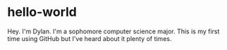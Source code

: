 # hello-world

Hey. I'm Dylan. I'm a sophomore computer science major. 
This is my first time using GitHub but I've heard about it plenty of times.

